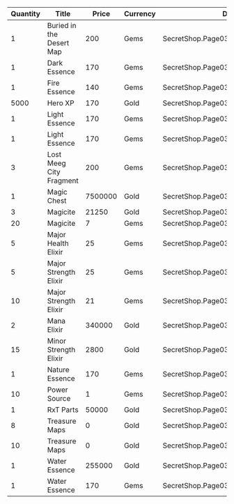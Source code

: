 | Quantity | Title | Price | Currency |  Dev Name |
| -------- | ----- | ----- | -------- |  -------- |
| 1 | Buried in the Desert Map | 200 | Gems | SecretShop.Page03.TreasureMap.17 |
| 1 | Dark Essence | 170 | Gems | SecretShop.Page03.UnderworldTrader.44 |
| 1 | Fire Essence | 140 | Gems | SecretShop.Page03.UnderworldTrader.41 |
| 5000 | Hero XP | 170 | Gold | SecretShop.Page03.Misc.15 |
| 1 | Light Essence | 170 | Gems | SecretShop.Page03.Reagent.53 |
| 1 | Light Essence | 170 | Gems | SecretShop.Page03.Shard.18 |
| 3 | Lost Meeg City Fragment | 200 | Gems | SecretShop.Page03.UnderworldTrader.56 |
| 1 | Magic Chest | 7500000 | Gold | SecretShop.Page03.CharShard.17 |
| 3 | Magicite | 21250 | Gold | SecretShop.Page03.Ore.03 |
| 20 | Magicite | 7 | Gems | SecretShop.Page03.UnderworldTrader.31 |
| 5 | Major Health Elixir | 25 | Gems | SecretShop.Page03.Elixir.16 |
| 5 | Major Strength Elixir | 25 | Gems | SecretShop.Page03.Elixir.19 |
| 10 | Major Strength Elixir | 21 | Gems | SecretShop.Page03.UnderworldTrader.36 |
| 2 | Mana Elixir | 340000 | Gold | SecretShop.Page03.Elixir.13 |
| 15 | Minor Strength Elixir | 2800 | Gold | SecretShop.Page03.UnderworldTraderGold.10 |
| 1 | Nature Essence | 170 | Gems | SecretShop.Page03.Shard.19 |
| 10 | Power Source | 1 | Gems | SecretShop.Page03.Reagent.54 |
| 1 | RxT Parts | 50000 | Gold | SecretShop.Page03.Misc.18 |
| 8 | Treasure Maps | 0 | Gold | SecretShop.Page03.Free.21 |
| 10 | Treasure Maps | 0 | Gold | SecretShop.Page03.Free.22 |
| 1 | Water Essence | 255000 | Gold | SecretShop.Page03.Reagent.34 |
| 1 | Water Essence | 170 | Gems | SecretShop.Page03.Reagent.60 |
